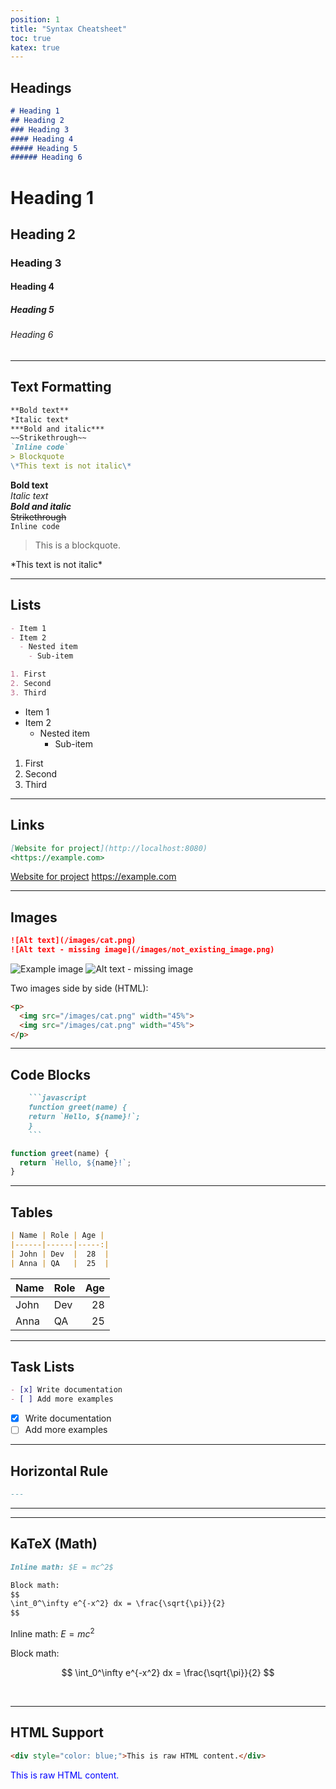 ```yaml
---
position: 1
title: "Syntax Cheatsheet"
toc: true
katex: true
---
```



## Headings

```markdown
# Heading 1
## Heading 2
### Heading 3
#### Heading 4
##### Heading 5
###### Heading 6
```

# Heading 1
## Heading 2
### Heading 3
#### Heading 4
##### Heading 5
###### Heading 6

---

## Text Formatting

```markdown
**Bold text**
*Italic text*
***Bold and italic***
~~Strikethrough~~
`Inline code`
> Blockquote
\*This text is not italic\*
```

**Bold text**  
*Italic text*  
***Bold and italic***  
~~Strikethrough~~  
`Inline code`

> This is a blockquote.

\*This text is not italic\*

---

## Lists

```markdown
- Item 1
- Item 2
  - Nested item
    - Sub-item

1. First
2. Second
3. Third
```

- Item 1
- Item 2
  - Nested item
    - Sub-item

1. First  
2. Second  
3. Third

---

## Links

```markdown
[Website for project](http://localhost:8080)
<https://example.com>
```

[Website for project](http://localhost:8080) 
<https://example.com>

---

## Images

```markdown
![Alt text](/images/cat.png)
![Alt text - missing image](/images/not_existing_image.png)
```

![Example image](/images/cat.png)
![Alt text - missing image](/images/not_existing_image.png)

Two images side by side (HTML):

```html
<p>
  <img src="/images/cat.png" width="45%">
  <img src="/images/cat.png" width="45%">
</p>
```

---

## Code Blocks

```markdown
    ```javascript
    function greet(name) {
    return `Hello, ${name}!`;
    }
    ```
```


```javascript
function greet(name) {
  return `Hello, ${name}!`;
}
```

---

## Tables

```markdown
| Name | Role | Age |
|------|------|-----:|
| John | Dev  |  28  |
| Anna | QA   |  25  |
```

| Name | Role | Age |
|------|------|-----:|
| John | Dev  |  28  |
| Anna | QA   |  25  |

---

## Task Lists

```markdown
- [x] Write documentation  
- [ ] Add more examples
```

- [x] Write documentation  
- [ ] Add more examples

---

## Horizontal Rule

```markdown
---
```

---

---

## KaTeX (Math)

```markdown
Inline math: $E = mc^2$

Block math:
$$
\int_0^\infty e^{-x^2} dx = \frac{\sqrt{\pi}}{2}
$$
```

Inline math: $E = mc^2$

Block math:

$$
\int_0^\infty e^{-x^2} dx = \frac{\sqrt{\pi}}{2}
$$

<br>

---

## HTML Support

```html
<div style="color: blue;">This is raw HTML content.</div>
```

<div style="color: blue;">This is raw HTML content.</div>
